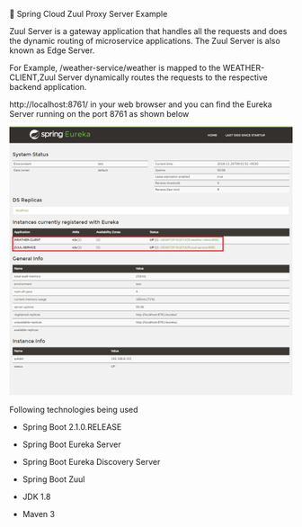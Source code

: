 🍃 Spring Cloud Zuul Proxy Server Example

Zuul Server is a gateway application that handles all the requests and does the dynamic routing of microservice applications. 
The Zuul Server is also known as Edge Server.

For Example, /weather-service/weather is mapped to the WEATHER-CLIENT,Zuul Server dynamically routes the requests to the respective backend application.

http://localhost:8761/ in your web browser and you can find the Eureka Server running on the port 8761 as 
shown below

![alt text](https://github.com/eshanwp/spring-cloud-zuul-proxy-server/blob/master/eureka-server/img/screencapture.png)

Following technologies being used

* Spring Boot 2.1.0.RELEASE

* Spring Boot Eureka Server

* Spring Boot Eureka Discovery Server

* Spring Boot Zuul

* JDK 1.8

* Maven 3